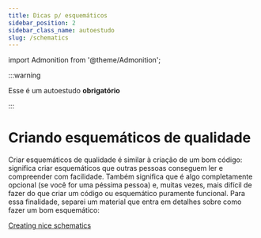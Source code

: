 ```yaml
---
title: Dicas p/ esquemáticos
sidebar_position: 2
sidebar_class_name: autoestudo
slug: /schematics
---
```


import Admonition from '@theme/Admonition';

:::warning

Esse é um autoestudo **obrigatório**

:::

# Criando esquemáticos de qualidade

Criar esquemáticos de qualidade é similar à criação de um bom código: significa
criar esquemáticos que outras pessoas conseguem ler e compreender com
facilidade. Também significa que é algo completamente opcional (se você for uma
péssima pessoa) e, muitas vezes, mais difícil de fazer do que criar um código
ou esquemático puramente funcional. Para essa finalidade, separei um material
que entra em detalhes sobre como fazer um bom esquemático:

[Creating nice schematics](https://www.reddit.com/r/PrintedCircuitBoard/wiki/schematic_review_tips/)
